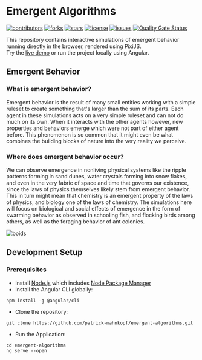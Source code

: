 # Emergent Algorithms

[![contributors](https://img.shields.io/github/contributors/patrick-mahnkopf/emergent-algorithms)](https://github.com/patrick-mahnkopf/emergent-algorithms/graphs/contributors)
[![forks](https://img.shields.io/github/forks/patrick-mahnkopf/emergent-algorithms)](https://github.com/patrick-mahnkopf/emergent-algorithms/network/members)
[![stars](https://img.shields.io/github/stars/patrick-mahnkopf/emergent-algorithms)](https://github.com/patrick-mahnkopf/emergent-algorithms/stargazers)
[![license](https://img.shields.io/github/license/patrick-mahnkopf/emergent-algorithms)](./LICENSE)
[![issues](https://img.shields.io/github/issues/patrick-mahnkopf/emergent-algorithms)](https://github.com/patrick-mahnkopf/emergent-algorithms/issues)
[![Quality Gate Status](https://sonarcloud.io/api/project_badges/measure?project=patrick-mahnkopf_Anki_More_Overview_Stats&metric=alert_status)](https://sonarcloud.io/summary/new_code?id=patrick-mahnkopf_emergent-algorithms)

This repository contains interactive simulations of emergent behavior running directly in the browser, rendered using PixiJS.  
Try the [live demo](https://patrick-mahnkopf.github.io/emergent-algorithms/) or run the project locally using Angular.

## Emergent Behavior

### What is emergent behavior?

Emergent behavior is the result of many small entities working with a simple ruleset to create something that's larger than the sum of its parts.
Each agent in these simulations acts on a very simple ruleset and can not do much on its own.
When it interacts with the other agents however, new properties and behaviors emerge which were not part of either agent before.
This phenomenon is so common that it might even be what combines the building blocks of nature into the very reality we perceive.

### Where does emergent behavior occur?

We can observe emergence in nonliving physical systems like the ripple patterns forming in sand dunes, water crystals forming into snow flakes, and even in the very fabric of space and time that governs our existence, since the laws of physics themselves likely stem from emergent behavior.
This in turn might mean that chemistry is an emergent property of the laws of physics, and biology one of the laws of chemistry.
The simulations here will focus on biological and social effects of emergence in the form of swarming behavior as observed in schooling fish, and flocking birds among others, as well as the foraging behavior of ant colonies.

![boids](https://user-images.githubusercontent.com/69430023/147598153-c43067e8-c33a-46c4-ad69-c952e0e37f17.gif)

## Development Setup

### Prerequisites

- Install [Node.js](https://nodejs.org/) which includes [Node Package Manager](https://www.npmjs.com/get-npm)
- Install the Angular CLI globally:

```
npm install -g @angular/cli
```

- Clone the repository:

```
git clone https://github.com/patrick-mahnkopf/emergent-algorithms.git
```

- Run the Application:

```
cd emergent-algorithms
ng serve --open
```
